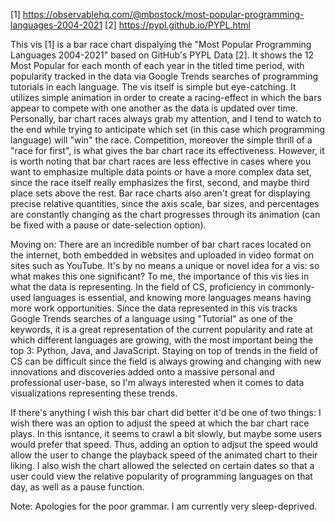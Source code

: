 [1] https://observablehq.com/@mbostock/most-popular-programming-languages-2004-2021
[2] https://pypl.github.io/PYPL.html

This vis [1] is a bar race chart dispalying the "Most Popular Programming Languages 2004-2021" based on GitHub's PYPL Data [2]. It shows the 12 Most Popular for each month of each year in the titled time period, with popularity tracked in the data via Google Trends searches of programming tutorials in each language. The vis itself is simple but eye-catching. It utilizes simple animation in order to create a racing-effect in which the bars appear to compete with one another as the data is updated over time. Personally, bar chart races always grab my attention, and I tend to watch to the end while trying to anticipate which set (in this case which programming language) will "win" the race. Competition, moreover the simple thrill of a "race for first", is what gives the bar chart race its effectiveness. However, it is worth noting that bar chart races are less effective in cases where you want to emphasize multiple data points or have a more complex data set, since the race itself really emphasizes the first, second, and maybe third place sets above the rest. Bar race charts also aren't great for displaying precise relative quantities, since the axis scale, bar sizes, and percentages are constantly changing as the chart progresses through its animation (can be fixed with a pause or date-selection option).

Moving on: There are an incredible number of bar chart races located on the internet, both embedded in websites and uploaded in video format on sites such as YouTube. It's by no means a unique or novel idea for a vis: so what makes this one significant? To me, the importance of this vis lies in what the data is representing. In the field of CS, proficiency in commonly-used languages is essential, and knowing more languages means having more work opportunities. Since the data represented in this vis tracks Google Trends searches of a language using "Tutorial" as one of the keywords, it is a great representation of the current popularity and rate at which different languages are growing, with the most important being the top 3: Python, Java, and JavaScript. Staying on top of trends in the field of CS can be difficult since the field is always growing and changing with new innovations and discoveries added onto a massive personal and professional user-base, so I'm always interested when it comes to data visualizations representing these trends.

If there's anything I wish this bar chart did better it'd be one of two things:
I wish there was an option to adjust the speed at which the bar chart race plays. In this isntance, it seems to crawl a bit slowly, but maybe some users would prefer that speed. Thus, adding an option to adjsut the speed would allow the user to change the playback speed of the animated chart to their liking.
I also wish the chart allowed the selected on certain dates so that a user could view the relative popularity of programming languages on that day, as well as a pause function.

Note: Apologies for the poor grammar. I am currently very sleep-deprived.

